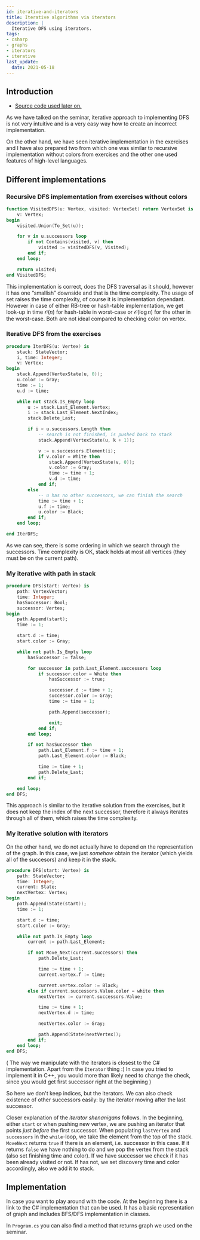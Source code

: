 ```yaml
---
id: iterative-and-iterators
title: Iterative algorithms via iterators
description: |
  Iterative DFS using iterators.
tags:
- csharp
- graphs
- iterators
- iterative
last_update:
  date: 2021-05-18
---
```


## Introduction

- [Source code used later on.](pathname:///files/ib002/graphs/iterative-and-iterators.tar.gz)

As we have talked on the seminar, iterative approach to implementing DFS is not very intuitive and is a very easy way how to create an incorrect implementation.

On the other hand, we have seen iterative implementation in the exercises and I have also prepared two from which one was similar to recursive implementation without colors from exercises and the other one used features of high-level languages.

## Different implementations

### Recursive DFS implementation from exercises without colors

```ada showLineNumbers
function VisitedDFS(u: Vertex, visited: VertexSet) return VertexSet is
    v: Vertex;
begin
    visited.Union(To_Set(u));

    for v in u.successors loop
        if not Contains(visited, v) then
            visited := visitedDFS(v, Visited);
        end if;
    end loop;

    return visited;
end VisitedDFS;
```

This implementation is correct, does the DFS traversal as it should, however it has one “smallish” downside and that is the time complexity. The usage of set raises the time complexity, of course it is implementation dependant. However in case of either RB-tree or hash-table implementation, we get look-up in time $\mathcal{O}(n)$ for hash-table in worst-case or $\mathcal{O}(\log n)$ for the other in the worst-case. Both are not ideal compared to checking color on vertex.

### Iterative DFS from the exercises

```ada showLineNumbers
procedure IterDFS(u: Vertex) is
    stack: StateVector;
    i, time: Integer;
    v: Vertex;
begin
    stack.Append(VertexState(u, 0));
    u.color := Gray;
    time := 1;
    u.d := time;

    while not stack.Is_Empty loop
        u := stack.Last_Element.Vertex;
        i := stack.Last_Element.NextIndex;
        stack.Delete_Last;

        if i < u.successors.Length then
            -- search is not finished, is pushed back to stack
            stack.Append(VertexState(u, k + 1));

            v := u.successors.Element(i);
            if v.color = White then
                stack.Append(VertexState(v, 0));
                v.color := Gray;
                time := time + 1;
                v.d := time;
            end if;
        else
            -- u has no other successors, we can finish the search
            time := time + 1;
            u.f := time;
            u.color := Black;
        end if;
    end loop;

end IterDFS;
```

As we can see, there is some ordering in which we search through the successors. Time complexity is OK, stack holds at most all vertices (they must be on the current path).

### My iterative with path in stack

```ada showLineNumbers
procedure DFS(start: Vertex) is
    path: VertexVector;
    time: Integer;
    hasSuccessor: Bool;
    successor: Vertex;
begin
    path.Append(start);
    time := 1;

    start.d := time;
    start.color := Gray;

    while not path.Is_Empty loop
        hasSuccessor := false;

        for successor in path.Last_Element.successors loop
            if successor.color = White then
                hasSuccessor := true;

                successor.d := time + 1;
                successor.color := Gray;
                time := time + 1;

                path.Append(successor);

                exit;
            end if;
        end loop;

        if not hasSuccessor then
            path.Last_Element.f := time + 1;
            path.Last_Element.color := Black;

            time := time + 1;
            path.Delete_Last;
        end if;

    end loop;
end DFS;
```

This approach is similar to the iterative solution from the exercises, but it does not keep the index of the next successor, therefore it always iterates through all of them, which raises the time complexity.

### My iterative solution with iterators

On the other hand, we do not actually have to depend on the representation of the graph. In this case, we just _somehow_ obtain the iterator (which yields all of the succesors) and keep it in the stack.

```ada showLineNumbers
procedure DFS(start: Vertex) is
    path: StateVector;
    time: Integer;
    current: State;
    nextVertex: Vertex;
begin
    path.Append(State(start));
    time := 1;

    start.d := time;
    start.color := Gray;

    while not path.Is_Empty loop
        current := path.Last_Element;

        if not Move_Next(current.successors) then
            path.Delete_Last;

            time := time + 1;
            current.vertex.f := time;

            current.vertex.color := Black;
        else if current.successors.Value.color = white then
            nextVertex := current.successors.Value;

            time := time + 1;
            nextVertex.d := time;

            nextVertex.color := Gray;

            path.Append(State(nextVertex));
        end if;
    end loop;
end DFS;
```


( The way we manipulate with the iterators is closest to the C# implementation. Apart from the `Iterator` thing :) In case you tried to implement it in C++, you would more than likely need to change the check, since you would get first successor right at the beginning )

So here we don't keep indices, but the iterators. We can also check existence of other successors easily: by the iterator moving after the last successor.

Closer explanation of the _iterator shenanigans_ follows. In the beginning, either `start` or when pushing new vertex, we are pushing an iterator that points _just before_ the first successor. When populating `lastVertex` and `successors` in the `while`-loop, we take the element from the top of the stack. `MoveNext` returns `true` if there is an element, i.e. successor in this case. If it returns `false` we have nothing to do and we pop the vertex from the stack (also set finishing time and color). If we have successor we check if it has been already visited or not. If has not, we set discovery time and color accordingly, also we add it to stack.

## Implementation

In case you want to play around with the code. At the beginning there is a link to the C# implementation that can be used. It has a basic representation of graph and includes BFS/DFS implementation in classes.

In `Program.cs` you can also find a method that returns graph we used on the seminar.
